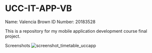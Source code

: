 # UCC-IT-APP-VB
Name: Valencia Brown
ID Number: 20183528


This is a repository for my mobile application development course final project.

Screenshots
![screenshot_timetable_uccapp](https://user-images.githubusercontent.com/68831757/165124252-9bddf12e-f785-4bfa-ae7f-267bbaea855c.png)
